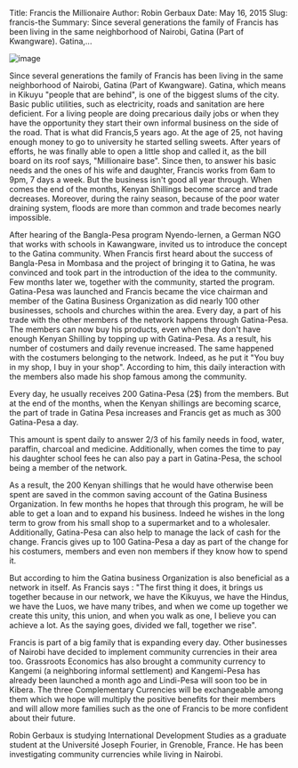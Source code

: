 Title: Francis the Millionaire
Author: Robin Gerbaux
Date: May 16, 2015
Slug: francis-the
Summary: Since several generations the family of Francis has been living in
the same neighborhood of Nairobi, Gatina (Part of Kwangware).
Gatina,...

![image](images/blog/francis-the1.webp)

Since several generations the family of Francis has been living in the
same neighborhood of Nairobi, Gatina (Part of Kwangware). Gatina, which
means in Kikuyu "people that are behind", is one of the biggest slums of
the city. Basic public utilities, such as electricity, roads and
sanitation are here deficient. For a living people are doing precarious
daily jobs or when they have the opportunity they start their own
informal business on the side of the road. That is what did Francis,5
years ago. At the age of 25, not having enough money to go to university
he started selling sweets. After years of efforts, he was finally able
to open a little shop and called it, as the bill board on its roof says,
"Millionaire base". Since then, to answer his basic needs and the ones
of his wife and daughter, Francis works from 6am to 9pm, 7 days a week.
But the business isn't good all year through. When comes the end of the
months, Kenyan Shillings become scarce and trade decreases. Moreover,
during the rainy season, because of the poor water draining system,
floods are more than common and trade becomes nearly impossible.

After hearing of the Bangla-Pesa program Nyendo-lernen, a German NGO
that works with schools in Kawangware, invited us to introduce the
concept to the Gatina community. When Francis first heard about the
success of Bangla-Pesa in Mombasa and the project of bringing it to
Gatina, he was convinced and took part in the introduction of the idea
to the community. Few months later we, together with the community,
started the program. Gatina-Pesa was launched and Francis became the
vice chairman and member of the Gatina Business Organization as did
nearly 100 other businesses, schools and churches within the area. Every
day, a part of his trade with the other members of the network happens
through Gatina-Pesa. The members can now buy his products, even when
they don't have enough Kenyan Shilling by topping up with Gatina-Pesa.
As a result, his number of costumers and daily revenue increased. The
same happened with the costumers belonging to the network. Indeed, as he
put it "You buy in my shop, I buy in your shop". According to him, this
daily interaction with the members also made his shop famous among the
community.

Every day, he usually receives 200 Gatina-Pesa (2$) from the members.
But at the end of the months, when the Kenyan shillings are becoming
scarce, the part of trade in Gatina Pesa increases and Francis get as
much as 300 Gatina-Pesa a day.

This amount is spent daily to answer 2/3 of his family needs in food,
water, paraffin, charcoal and medicine. Additionally, when comes the
time to pay his daughter school fees he can also pay a part in
Gatina-Pesa, the school being a member of the network.

As a result, the 200 Kenyan shillings that he would have otherwise been
spent are saved in the common saving account of the Gatina Business
Organization. In few months he hopes that through this program, he will
be able to get a loan and to expand his business. Indeed he wishes in
the long term to grow from his small shop to a supermarket and to a
wholesaler. Additionally, Gatina-Pesa can also help to manage the lack
of cash for the change. Francis gives up to 100 Gatina-Pesa a day as
part of the change for his costumers, members and even non members if
they know how to spend it.

But according to him the Gatina business Organization is also beneficial
as a network in itself. As Francis says : "The first thing it does, it
brings us together because in our network, we have the Kikuyus, we have
the Hindus, we have the Luos, we have many tribes, and when we come up
together we create this unity, this union, and when you walk as one, I
believe you can achieve a lot. As the saying goes, divided we fall,
together we rise".

Francis is part of a big family that is expanding every day. Other
businesses of Nairobi have decided to implement community currencies in
their area too. Grassroots Economics has also brought a community
currency to Kangemi (a neighboring informal settlement) and Kangemi-Pesa
has already been launched a month ago and Lindi-Pesa will soon too be in
Kibera. The three Complementary Currencies will be exchangeable among
them which we hope will multiply the positive benefits for their members
and will allow more families such as the one of Francis to be more
confident about their future.

Robin Gerbaux is studying International Development Studies as a
graduate student at the Université Joseph Fourier, in Grenoble, France.
He has been investigating community currencies while living in Nairobi.
